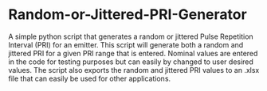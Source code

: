 # Random-or-Jittered-PRI-Generator

A simple python script that generates a random or jittered Pulse Repetition Interval (PRI) for an emitter. This script will generate both a random and jittered PRI for a given PRI range that is entered. Nominal values are entered in the code for testing purposes but can easily by changed to user desired values. The script also exports the random and jittered PRI values to an .xlsx file that can easily be used for other applications. 
